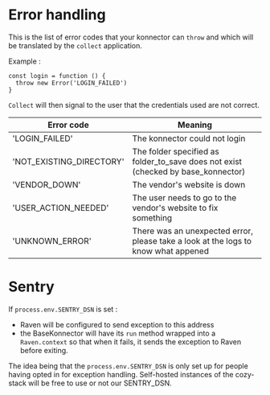 Error handling
==============

This is the list of error codes that your konnector can `throw` and which will be translated by the `collect` application.

Example :

```
const login = function () {
  throw new Error('LOGIN_FAILED')
}
```

`Collect` will then signal to the user that the credentials used are not correct.

|Error code|Meaning|
|---|---|
|'LOGIN_FAILED'|The konnector could not login|
|'NOT_EXISTING_DIRECTORY'|The folder specified as folder_to_save does not exist (checked by base_konnector)|
|'VENDOR_DOWN'|The vendor's website is down|
|'USER_ACTION_NEEDED'|The user needs to go to the vendor's website to fix something
|'UNKNOWN_ERROR'|There was an unexpected error, please take a look at the logs to know what appened|

Sentry
======

If `process.env.SENTRY_DSN` is set :

* Raven will be configured to send exception to this address
* the BaseKonnector will have its `run` method wrapped into a `Raven.context` so that when it fails, it sends the exception to Raven before exiting.

The idea being that the `process.env.SENTRY_DSN` is only set up for people having opted in for exception handling. Self-hosted instances of the cozy-stack will be free to use or not our SENTRY_DSN.
